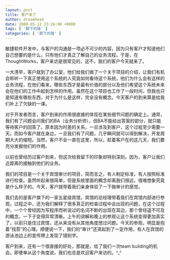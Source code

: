 ```yaml
---
layout: post
title: 客户来了
author: dreamhead
date: 2008-05-12 23:26:00 +0800
tags: [ '脚下的路' ]
categories: [ '脚下的路' ]
---
```


敏捷软件开发中，与客户的沟通是一项必不可少的内容，因为只有客户才知道他们自己想要的是什么，只有他们才真正了解自己的业务流程。于是，在ThoughtWorks，客户来访是很常见的，这不，我们的客户今天就来了。  
  
一大清早，客户就到了办公室，他们给我们做了一个关于项目的介绍，让我们有机会聆听一下真正使用这个系统的人究竟如何看待这个系统，他们为什么会有这样的业务流程，在他们看来，哪些东西才是最有价值的部分以及他们希望这个系统未来会在他们的工作中起到怎样的作用。虽然在这个项目也工作了一段时间，但我也只是知道有哪些东西，对于为什么是这样，完全没有概念。今天客户的到来算是给我们补上了欠缺的一课。  
  
对于开发者而言，客户到来的作用很直接的体现在某些细节问题的确定上。通常，我们有了问题会问我们的BA（业务分析师），但BA不能给出答案的部分，就只能等待客户的回答了。原本因为时差的关系，一旦涉及到客户，这个过程至少需要一天。而如今客户就在身边，一旦我们有了问题，几乎瞬间就可以得到解决，开发周期大大的缩短。当然，客户不会一直在这里，所以，趁着客户在的这几天，我们要充分发掘他们的作用。  
  
以前也曾经历过客户到来，但这次给我留下的印象却特别深刻。因为，客户让我们近距离的接触到他们的业务。  
  
我们的项目是一个关于宾馆审计的项目，简而言之，有人制定标准，有人按照标准进行检查。虽然听起来很简单，但是系统里面的概念却离我们很远，很难想象究竟是什么样子的。今天，客户就带着我们亲身体验了一下做审计的感觉。  
  
我们去的是客户旗下的一家五星级宾馆，宾馆的总经理带着我们在宾馆内部进行参观，过程之中，还为我们解释了很多真正的检查过程中会出现的问题，在这个过程中，一个个曾经因为写程序而听说过的名词不断的出现在耳边，那个曾经遥不可及的概念，一下子变得异常清晰。上午的讲解和晚上的参观让这个系统变得更加真实了。以前只是住过宾馆，还从来没有从其他角度想过问题。今天的参观，明显是抱着“找茬”的心理。顺便说一下，我们的“审计”还真起到了一定作用，有人在宾馆的游泳池边上的宣传牌上发现了错别字。  
  
客户到来，还有一个很直接的好处，那就是，给了我们一次team building的机会。即便单从这个角度说，我们也总是欢迎客户来访的。^\_^



